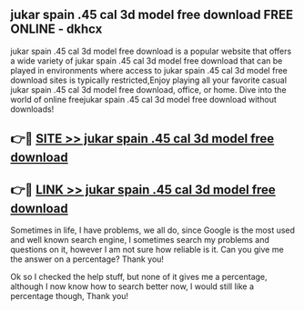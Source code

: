 ## jukar spain .45 cal 3d model free download FREE ONLINE - dkhcx

jukar spain .45 cal 3d model free download is a popular website that offers a wide variety of jukar spain .45 cal 3d model free download that can be played in environments where access to jukar spain .45 cal 3d model free download sites is typically restricted,Enjoy playing all your favorite casual jukar spain .45 cal 3d model free download, office, or home. Dive into the world of online freejukar spain .45 cal 3d model free download without downloads!

## 👉🔴 [SITE >> jukar spain .45 cal 3d model free download](http://news.freeplayer.one?title=jukar_spain_.45_cal_3d_model_free_download&ref=FRRE)

## 👉🔴 [LINK >> jukar spain .45 cal 3d model free download](http://news.freeplayer.one?title=jukar_spain_.45_cal_3d_model_free_download&ref=FREE)

Sometimes in life, I have problems, we all do, since Google is the most used and well known search engine, I sometimes search my problems and questions on it, however I am not sure how reliable is it. Can you give me the answer on a percentage? Thank you!

Ok so I checked the help stuff, but none of it gives me a percentage, although I now know how to search better now, I would still like a percentage though, Thank you!